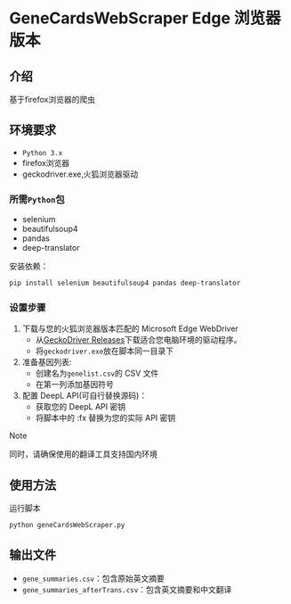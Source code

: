 # GeneCardsWebScraper Edge 浏览器版本

## 介绍

基于firefox浏览器的爬虫

## 环境要求

- `Python 3.x`
-  firefox浏览器
-  geckodriver.exe,火狐浏览器驱动

### 所需`Python`包

- selenium
- beautifulsoup4
- pandas
- deep-translator

安装依赖：

```bash
pip install selenium beautifulsoup4 pandas deep-translator
```

### 设置步骤

1. 下载与您的火狐浏览器版本匹配的 Microsoft Edge WebDriver
   - 从[GeckoDriver Releases](https://github.com/mozilla/geckodriver/releases)下载适合您电脑环境的驱动程序。
   - 将`geckodriver.exe`放在脚本同一目录下
2. 准备基因列表:
   - 创建名为`genelist.csv`的 CSV 文件
   - 在第一列添加基因符号
3. 配置 DeepL API(可自行替换源码)：
   - 获取您的 DeepL API 密钥
   - 将脚本中的 :fx 替换为您的实际 API 密钥

> [!NOTE]
> 同时，请确保使用的翻译工具支持国内环境

## 使用方法

运行脚本

```bash
python geneCardsWebScraper.py
```

## 输出文件

- `gene_summaries.csv`：包含原始英文摘要
- `gene_summaries_afterTrans.csv`：包含英文摘要和中文翻译

